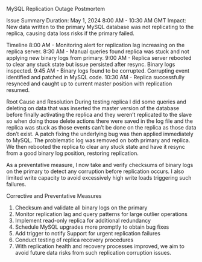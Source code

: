 MySQL Replication Outage Postmortem

                                                        

Issue Summary
Duration: May 1, 2024 8:00 AM - 10:30 AM GMT
Impact: New data written to the primary MySQL database was not replicating to the replica, causing data loss risks if the primary failed.

Timeline
8:00 AM - Monitoring alert for replication lag increasing on the replica server.
8:30 AM - Manual queries found replica was stuck and not applying new binary logs from primary. 
9:00 AM - Replica server rebooted to clear any stuck state but issue persisted after resync. Binary logs inspected.
9:45 AM - Binary logs found to be corrupted. Corrupting event identified and patched in MySQL code.
10:30 AM - Replica successfully resynced and caught up to current master position with replication resumed.


              
Root Cause and Resolution
During testing replica I did some queries and deleting on data that was inserted the master version of the database before finally activating the replica and they weren’t replicated to the slave so when doing those delete actions there were saved in the log file and the replica was stuck as those events can’t be done on the replica as those data don’t exist. A patch fixing the underlying bug was then applied immediately to MySQL. The problematic log was removed on both primary and replica. We then rebooted the replica to clear any stuck state and have it resync from a good binary log position, restoring replication.

As a preventative measure, I now take and verify checksums of binary logs on the primary to detect any corruption before replication occurs. I also limited write capacity to avoid excessively high write loads triggering such failures.

Corrective and Preventative Measures
1.	Checksum and validate all binary logs on the primary
2.	Monitor replication lag and query patterns for large outlier operations
3.	Implement read-only replica for additional redundancy
4.	Schedule MySQL upgrades more promptly to obtain bug fixes
5.	Add trigger to notify Support for urgent replication failures
6.	Conduct testing of replica recovery procedures
7.	With replication health and recovery processes improved, we aim to avoid future data risks from such replication corruption issues.
